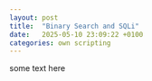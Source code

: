 ```yaml
---
layout: post
title:  "Binary Search and SQLi"
date:   2025-05-10 23:09:22 +0100
categories: own scripting
---
```


some text here

